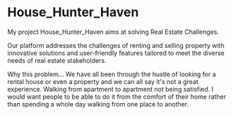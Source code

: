 # House_Hunter_Haven
My project House_Hunter_Haven aims at solving Real Estate Challenges.

Our platform addresses the challenges of renting and selling property with innovative solutions and user-friendly features tailored to meet the diverse needs of real estate stakeholders.

Why this problem…
We have all been through the hustle of looking for a rental house or even a property and we can all say it's not a great experience. Walking from apartment to apartment not being satisfied. I would want people to be able to do it from the comfort of their home rather than spending a whole day walking from one place to another.
